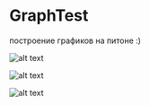 # GraphTest
построение графиков на питоне :)

![alt text](https://iimg.su/s/01/th_Rw7m2AUj0ZN8s1rzRMPnXSkgsRE3aKKaIUyZgWH0.jpg)

![alt text](https://iimg.su/s/01/th_RD6qupVh8uUon8a8DtaIjaHu5oxxnXCT11RO4t7J.jpg)

![alt text](https://iimg.su/s/01/th_73OnQblQsdv52IMvC9r1DaWy0iyvCMuUhflGYvk6.jpg)
